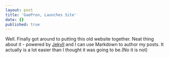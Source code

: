 ```yaml
---
layout: post
title: 'GaePron, Launches Site'
date: {}
published: true
---
```


Well. Finally got around to putting this old website together. Neat thing about it - powered by [Jekyll](http://jekyllrb.com) and I can use Markdown to author my posts. It actually is a lot easier than I thought it was going to be.(No it is not)
